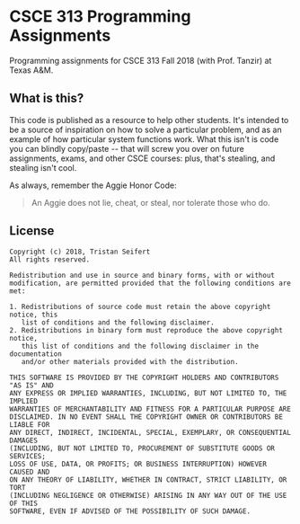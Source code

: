 # CSCE 313 Programming Assignments
Programming assignments for CSCE 313 Fall 2018 (with Prof. Tanzir) at Texas A&M.

## What is this?
This code is published as a resource to help other students. It's intended to be a source of inspiration on how to solve a particular problem, and as an example of how particular system functions work. What this isn't is code you can blindly copy/paste -- that will screw you over on future assignments, exams, and other CSCE courses: plus, that's stealing, and stealing isn't cool.

As always, remember the Aggie Honor Code:

> An Aggie does not lie, cheat, or steal, nor tolerate those who do.

## License
```
Copyright (c) 2018, Tristan Seifert
All rights reserved.

Redistribution and use in source and binary forms, with or without
modification, are permitted provided that the following conditions are met:

1. Redistributions of source code must retain the above copyright notice, this 
   list of conditions and the following disclaimer.
2. Redistributions in binary form must reproduce the above copyright notice,
   this list of conditions and the following disclaimer in the documentation
   and/or other materials provided with the distribution.

THIS SOFTWARE IS PROVIDED BY THE COPYRIGHT HOLDERS AND CONTRIBUTORS "AS IS" AND
ANY EXPRESS OR IMPLIED WARRANTIES, INCLUDING, BUT NOT LIMITED TO, THE IMPLIED
WARRANTIES OF MERCHANTABILITY AND FITNESS FOR A PARTICULAR PURPOSE ARE
DISCLAIMED. IN NO EVENT SHALL THE COPYRIGHT OWNER OR CONTRIBUTORS BE LIABLE FOR
ANY DIRECT, INDIRECT, INCIDENTAL, SPECIAL, EXEMPLARY, OR CONSEQUENTIAL DAMAGES
(INCLUDING, BUT NOT LIMITED TO, PROCUREMENT OF SUBSTITUTE GOODS OR SERVICES;
LOSS OF USE, DATA, OR PROFITS; OR BUSINESS INTERRUPTION) HOWEVER CAUSED AND
ON ANY THEORY OF LIABILITY, WHETHER IN CONTRACT, STRICT LIABILITY, OR TORT
(INCLUDING NEGLIGENCE OR OTHERWISE) ARISING IN ANY WAY OUT OF THE USE OF THIS
SOFTWARE, EVEN IF ADVISED OF THE POSSIBILITY OF SUCH DAMAGE.
```
